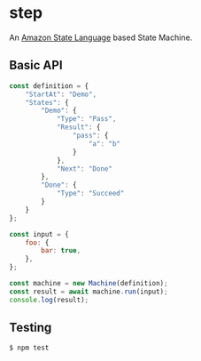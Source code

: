 # step

An [Amazon State Language](https://states-language.net/spec.html) based State Machine.

## Basic API
```js
const definition = {
    "StartAt": "Demo",
    "States": {
        "Demo": {
            "Type": "Pass",
            "Result": {
                "pass": {
                    "a": "b"
                }
            },
            "Next": "Done"
        },
        "Done": {
            "Type": "Succeed"
        }
    }
};

const input = {
    foo: {
        bar: true,
    },
};

const machine = new Machine(definition);
const result = await machine.run(input);
console.log(result);
```

## Testing
```bash
$ npm test
```
